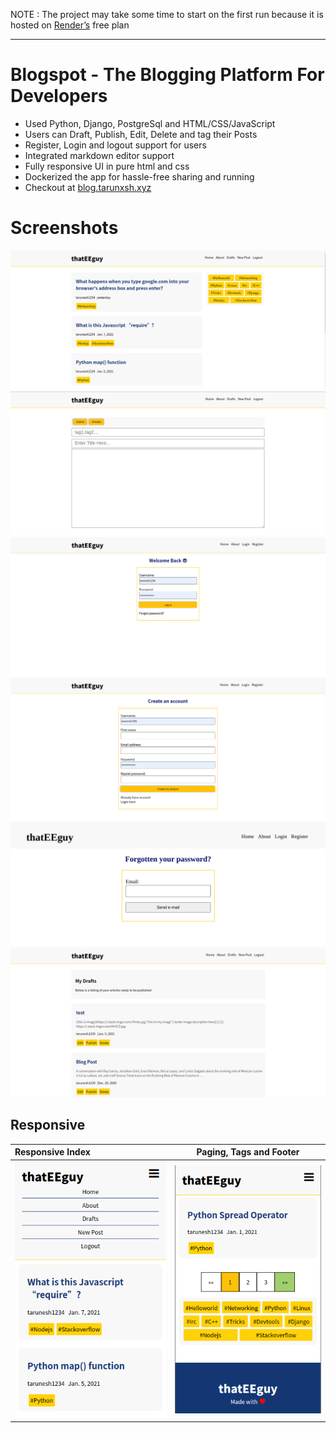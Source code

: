 NOTE : The project may take some time to start on the first run because it is hosted on [Render’s](https://render.com/) free plan

---

# Blogspot -   The Blogging Platform For Developers
- Used Python, Django, PostgreSql and HTML/CSS/JavaScript
- Users can Draft, Publish, Edit, Delete and tag their Posts
- Register, Login and logout support for users
- Integrated markdown editor support
- Fully responsive UI in pure html and css
- Dockerized the app for hassle-free sharing and running
- Checkout at [blog.tarunxsh.xyz](https://blog.tarunxsh.xyz/)

# Screenshots
![Articles List.](/docs/v2.0/thateeguy_index.png "Articles List.")
![Markdown Editor.](/docs/v2.0/thateeguy_newpost.png "Markdown Editor.")
![Login Page.](/docs/v2.0/thateeguy_login.png "Login Page.")
![Registration Page.](/docs/v2.0/thateeguy_register.png "Registration Page.")
![Password Reset Page.](/docs/v2.0/thateeguy_password_reset.png "Password Reset Page.")
![Drafts Page.](/docs/v2.0/thateeguy_drafts.png "Drafts Page.")

## Responsive
| Responsive Index | Paging, Tags and Footer |
|:------------- |:-------------:|
|![Responsive Index.](/docs/v2.0/thateeguy_responsive_index.png "Responsive Index.")|![Paging, Tags and Footer.](/docs/v2.0/thateeguy_paging_footer.png "Paging, Tags and Footer.")|
